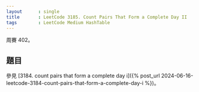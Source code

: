 ```yaml
---
layout      : single
title       : LeetCode 3185. Count Pairs That Form a Complete Day II
tags        : LeetCode Medium HashTable
---
```

周賽 402。

## 題目

參見 [3184. count pairs that form a complete day i]({% post_url 2024-06-16-leetcode-3184-count-pairs-that-form-a-complete-day-i %})。  
